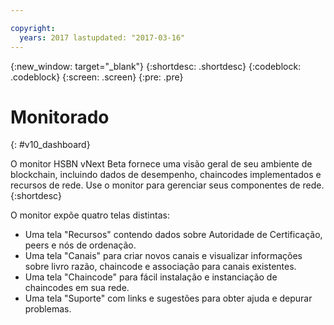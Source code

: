 ```yaml
---

copyright:
  years: 2017 lastupdated: "2017-03-16"
---
```


{:new_window: target="_blank"}
{:shortdesc: .shortdesc}
{:codeblock: .codeblock}
{:screen: .screen}
{:pre: .pre}

# Monitorado
{: #v10_dashboard}



O monitor HSBN vNext Beta fornece uma visão geral de seu ambiente de blockchain, incluindo dados de desempenho, chaincodes implementados e recursos de rede. Use o monitor para gerenciar seus componentes de rede.
{:shortdesc}

O monitor expõe quatro telas distintas:
* Uma tela "Recursos" contendo dados sobre Autoridade de Certificação, peers e nós de ordenação.
* Uma tela "Canais" para criar novos canais e visualizar informações sobre livro razão, chaincode e associação para canais existentes.
* Uma tela "Chaincode" para fácil instalação e instanciação de chaincodes em sua rede.
* Uma tela "Suporte" com links e sugestões para obter ajuda e depurar problemas.
